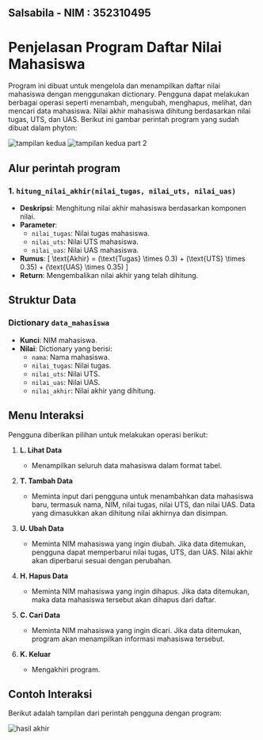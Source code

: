 ## Salsabila - NIM : 352310495
# Penjelasan Program Daftar Nilai Mahasiswa

Program ini dibuat untuk mengelola dan menampilkan daftar nilai mahasiswa dengan menggunakan dictionary. Pengguna dapat melakukan berbagai operasi seperti menambah, mengubah, menghapus, melihat, dan mencari data mahasiswa. Nilai akhir mahasiswa dihitung berdasarkan nilai tugas, UTS, dan UAS. Berikut ini gambar perintah program yang sudah dibuat dalam phyton:


![tampilan kedua](https://github.com/user-attachments/assets/48d05d9d-1991-405e-bfad-548cf79a5b11)
![tampilan kedua part 2](https://github.com/user-attachments/assets/f5e57947-f01a-4d0c-b969-e073a735e0e6)


## Alur perintah program

### 1. `hitung_nilai_akhir(nilai_tugas, nilai_uts, nilai_uas)`
- **Deskripsi**: Menghitung nilai akhir mahasiswa berdasarkan komponen nilai.
- **Parameter**:
  - `nilai_tugas`: Nilai tugas mahasiswa.
  - `nilai_uts`: Nilai UTS mahasiswa.
  - `nilai_uas`: Nilai UAS mahasiswa.
- **Rumus**:
  \[
  \text{Akhir} = (\text{Tugas} \times 0.3) + (\text{UTS} \times 0.35) + (\text{UAS} \times 0.35)
  \]
- **Return**: Mengembalikan nilai akhir yang telah dihitung.

## Struktur Data

### Dictionary `data_mahasiswa`
- **Kunci**: NIM mahasiswa.
- **Nilai**: Dictionary yang berisi:
  - `nama`: Nama mahasiswa.
  - `nilai_tugas`: Nilai tugas.
  - `nilai_uts`: Nilai UTS.
  - `nilai_uas`: Nilai UAS.
  - `nilai_akhir`: Nilai akhir yang dihitung.

## Menu Interaksi

Pengguna diberikan pilihan untuk melakukan operasi berikut:

1. **L. Lihat Data**
   - Menampilkan seluruh data mahasiswa dalam format tabel.

2. **T. Tambah Data**
   - Meminta input dari pengguna untuk menambahkan data mahasiswa baru, termasuk nama, NIM, nilai tugas, nilai UTS, dan nilai UAS. Data yang dimasukkan akan dihitung nilai akhirnya dan disimpan.

3. **U. Ubah Data**
   - Meminta NIM mahasiswa yang ingin diubah. Jika data ditemukan, pengguna dapat memperbarui nilai tugas, UTS, dan UAS. Nilai akhir akan diperbarui sesuai dengan perubahan.

4. **H. Hapus Data**
   - Meminta NIM mahasiswa yang ingin dihapus. Jika data ditemukan, maka data mahasiswa tersebut akan dihapus dari daftar.

5. **C. Cari Data**
   - Meminta NIM mahasiswa yang ingin dicari. Jika data ditemukan, program akan menampilkan informasi mahasiswa tersebut.

6. **K. Keluar**
   - Mengakhiri program.

## Contoh Interaksi

Berikut adalah tampilan dari perintah pengguna dengan program:

![hasil akhir](https://github.com/user-attachments/assets/7bac1052-dbe8-47fb-b8e2-37b769cb0a29)

